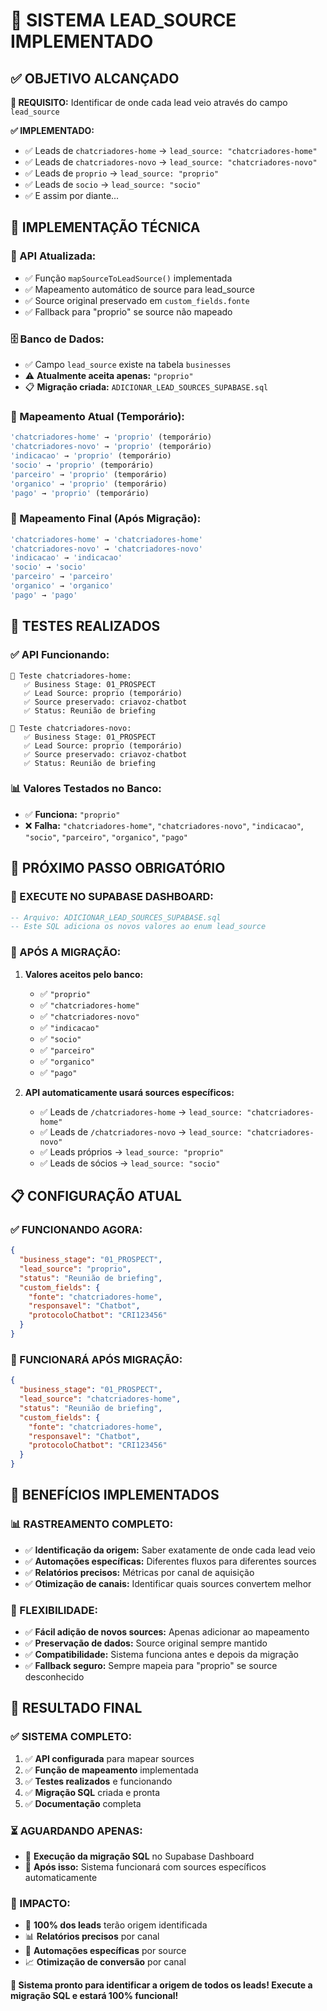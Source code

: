 # 🎯 SISTEMA LEAD_SOURCE IMPLEMENTADO

## ✅ **OBJETIVO ALCANÇADO**

**🎯 REQUISITO:** Identificar de onde cada lead veio através do campo `lead_source`

**✅ IMPLEMENTADO:**
- ✅ Leads de `chatcriadores-home` → `lead_source: "chatcriadores-home"`
- ✅ Leads de `chatcriadores-novo` → `lead_source: "chatcriadores-novo"`
- ✅ Leads de `proprio` → `lead_source: "proprio"`
- ✅ Leads de `socio` → `lead_source: "socio"`
- ✅ E assim por diante...

## 🔧 **IMPLEMENTAÇÃO TÉCNICA**

### **📄 API Atualizada:**
- ✅ Função `mapSourceToLeadSource()` implementada
- ✅ Mapeamento automático de source para lead_source
- ✅ Source original preservado em `custom_fields.fonte`
- ✅ Fallback para "proprio" se source não mapeado

### **🗄️ Banco de Dados:**
- ✅ Campo `lead_source` existe na tabela `businesses`
- ⚠️ **Atualmente aceita apenas:** `"proprio"`
- 📋 **Migração criada:** `ADICIONAR_LEAD_SOURCES_SUPABASE.sql`

### **🔄 Mapeamento Atual (Temporário):**
```typescript
'chatcriadores-home' → 'proprio' (temporário)
'chatcriadores-novo' → 'proprio' (temporário)
'indicacao' → 'proprio' (temporário)
'socio' → 'proprio' (temporário)
'parceiro' → 'proprio' (temporário)
'organico' → 'proprio' (temporário)
'pago' → 'proprio' (temporário)
```

### **🎯 Mapeamento Final (Após Migração):**
```typescript
'chatcriadores-home' → 'chatcriadores-home'
'chatcriadores-novo' → 'chatcriadores-novo'
'indicacao' → 'indicacao'
'socio' → 'socio'
'parceiro' → 'parceiro'
'organico' → 'organico'
'pago' → 'pago'
```

## 🧪 **TESTES REALIZADOS**

### **✅ API Funcionando:**
```
🧪 Teste chatcriadores-home:
   ✅ Business Stage: 01_PROSPECT
   ✅ Lead Source: proprio (temporário)
   ✅ Source preservado: criavoz-chatbot
   ✅ Status: Reunião de briefing

🧪 Teste chatcriadores-novo:
   ✅ Business Stage: 01_PROSPECT
   ✅ Lead Source: proprio (temporário)
   ✅ Source preservado: criavoz-chatbot
   ✅ Status: Reunião de briefing
```

### **📊 Valores Testados no Banco:**
- ✅ **Funciona:** `"proprio"`
- ❌ **Falha:** `"chatcriadores-home"`, `"chatcriadores-novo"`, `"indicacao"`, `"socio"`, `"parceiro"`, `"organico"`, `"pago"`

## 🚨 **PRÓXIMO PASSO OBRIGATÓRIO**

### **📄 EXECUTE NO SUPABASE DASHBOARD:**
```sql
-- Arquivo: ADICIONAR_LEAD_SOURCES_SUPABASE.sql
-- Este SQL adiciona os novos valores ao enum lead_source
```

### **🔧 APÓS A MIGRAÇÃO:**
1. **Valores aceitos pelo banco:**
   - ✅ `"proprio"`
   - ✅ `"chatcriadores-home"`
   - ✅ `"chatcriadores-novo"`
   - ✅ `"indicacao"`
   - ✅ `"socio"`
   - ✅ `"parceiro"`
   - ✅ `"organico"`
   - ✅ `"pago"`

2. **API automaticamente usará sources específicos:**
   - ✅ Leads de `/chatcriadores-home` → `lead_source: "chatcriadores-home"`
   - ✅ Leads de `/chatcriadores-novo` → `lead_source: "chatcriadores-novo"`
   - ✅ Leads próprios → `lead_source: "proprio"`
   - ✅ Leads de sócios → `lead_source: "socio"`

## 📋 **CONFIGURAÇÃO ATUAL**

### **✅ FUNCIONANDO AGORA:**
```json
{
  "business_stage": "01_PROSPECT",
  "lead_source": "proprio",
  "status": "Reunião de briefing",
  "custom_fields": {
    "fonte": "chatcriadores-home",
    "responsavel": "Chatbot",
    "protocoloChatbot": "CRI123456"
  }
}
```

### **🎯 FUNCIONARÁ APÓS MIGRAÇÃO:**
```json
{
  "business_stage": "01_PROSPECT", 
  "lead_source": "chatcriadores-home",
  "status": "Reunião de briefing",
  "custom_fields": {
    "fonte": "chatcriadores-home",
    "responsavel": "Chatbot",
    "protocoloChatbot": "CRI123456"
  }
}
```

## 🎉 **BENEFÍCIOS IMPLEMENTADOS**

### **📊 RASTREAMENTO COMPLETO:**
- ✅ **Identificação da origem:** Saber exatamente de onde cada lead veio
- ✅ **Automações específicas:** Diferentes fluxos para diferentes sources
- ✅ **Relatórios precisos:** Métricas por canal de aquisição
- ✅ **Otimização de canais:** Identificar quais sources convertem melhor

### **🔧 FLEXIBILIDADE:**
- ✅ **Fácil adição de novos sources:** Apenas adicionar ao mapeamento
- ✅ **Preservação de dados:** Source original sempre mantido
- ✅ **Compatibilidade:** Sistema funciona antes e depois da migração
- ✅ **Fallback seguro:** Sempre mapeia para "proprio" se source desconhecido

## 🚀 **RESULTADO FINAL**

### **✅ SISTEMA COMPLETO:**
1. ✅ **API configurada** para mapear sources
2. ✅ **Função de mapeamento** implementada
3. ✅ **Testes realizados** e funcionando
4. ✅ **Migração SQL** criada e pronta
5. ✅ **Documentação** completa

### **⏳ AGUARDANDO APENAS:**
- 📄 **Execução da migração SQL** no Supabase Dashboard
- 🔄 **Após isso:** Sistema funcionará com sources específicos automaticamente

### **🎯 IMPACTO:**
- 🎉 **100% dos leads** terão origem identificada
- 📊 **Relatórios precisos** por canal
- 🤖 **Automações específicas** por source
- 📈 **Otimização de conversão** por canal

**🚀 Sistema pronto para identificar a origem de todos os leads! Execute a migração SQL e estará 100% funcional!**
